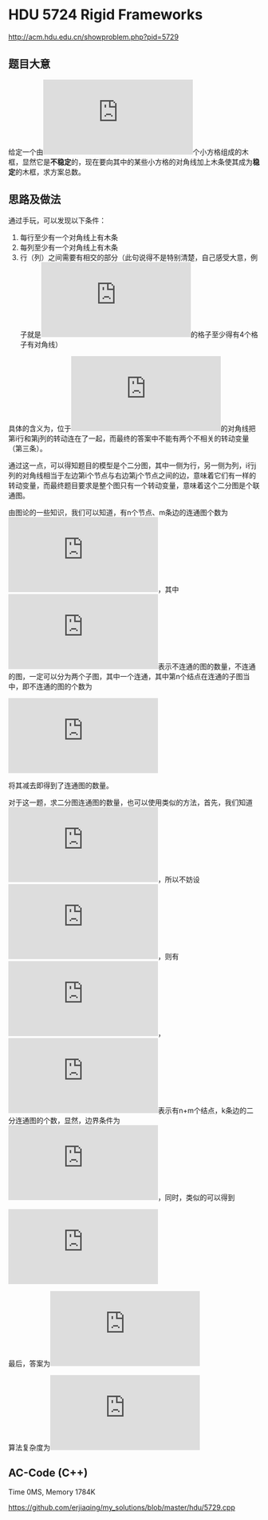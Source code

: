 HDU 5724 Rigid Frameworks
==============

<http://acm.hdu.edu.cn/showproblem.php?pid=5729>

题目大意
--------

给定一个由![](http://latex.codecogs.com/png.latex?%5Cdpi%7B100%7D%20n%5Ctimes%20m)个小方格组成的木框，显然它是**不稳定**的，现在要向其中的某些小方格的对角线加上木条使其成为**稳定**的木框，求方案总数。

思路及做法
----------

通过手玩，可以发现以下条件：

1. 每行至少有一个对角线上有木条
2. 每列至少有一个对角线上有木条
3. 行（列）之间需要有相交的部分（此句说得不是特别清楚，自己感受大意，例子就是![](http://latex.codecogs.com/png.latex?%5Cdpi%7B100%7D%202%5Ctimes%203)的格子至少得有4个格子有对角线）

具体的含义为，位于![](http://latex.codecogs.com/png.latex?%5Cdpi%7B100%7D%20%28i%2C%20j%29)的对角线把第i行和第j列的转动连在了一起，而最终的答案中不能有两个不相关的转动变量（第三条）。

通过这一点，可以得知题目的模型是个二分图，其中一侧为行，另一侧为列，i行j列的对角线相当于左边第i个节点与右边第j个节点之间的边，意味着它们有一样的转动变量，而最终题目要求是整个图只有一个转动变量，意味着这个二分图是个联通图。

由图论的一些知识，我们可以知道，有n个节点、m条边的连通图个数为![](http://latex.codecogs.com/png.latex?%5Cdpi%7B100%7D%20f%28n%2C%20m%29%20%3D%20%5Cbinom%7B%5Cfrac%7Bn%28n-1%29%7D%7B2%7D%7D%7Bm%7D%20-%20g%28n%2C%20m%29)，其中![](http://latex.codecogs.com/png.latex?%5Cdpi%7B100%7D%20g%28n%2C%20m%29)表示不连通的图的数量，不连通的图，一定可以分为两个子图，其中一个连通，其中第n个结点在连通的子图当中，即不连通的图的个数为

![](http://latex.codecogs.com/png.latex?%5Cdpi%7B100%7D%20g%28n%2C%20m%29%3D%5Csum%20%5Climits_%7Bn%27%3D1%7D%5E%7Bn-1%7D%20%5Csum%5Climits_%7Bm%27%3D0%7D%5E%7B%5Cmathrm%7Bmin%7D%28m%2C%20n%27%28n%27-1%29/2%29%7D%20%5Cbinom%7Bn-1%7D%7Bn%27-1%7D%5Cbinom%7B%28n-n%27%29%28n-%28n%27-1%29%29/2%7D%7Bm-m%27%7Df%28n%27%2C%20m%27%29)

将其减去即得到了连通图的数量。

对于这一题，求二分图连通图的数量，也可以使用类似的方法，首先，我们知道![](http://latex.codecogs.com/png.latex?%5Cdpi%7B100%7D%20f%28n%2C%20m%29%20%3D%20f%28m%2C%20n%29)，所以不妨设![](http://latex.codecogs.com/png.latex?%5Cdpi%7B100%7D%20m%5Cle%20n)，则有![](http://latex.codecogs.com/png.latex?%5Cdpi%7B100%7D%20f%28n%2C%20m%2C%20k%29%20%3D%20%5Cbinom%7Bnm%7D%7Bk%7D%20-%20g%28n%2C%20m%2C%20k%29)，![](http://latex.codecogs.com/png.latex?%5Cdpi%7B100%7D%20f%28n%2C%20m%2C%20k%29)表示有n+m个结点，k条边的二分连通图的个数，显然，边界条件为![](http://latex.codecogs.com/png.latex?%5Cdpi%7B100%7D%20f%281%2C%200%2C%200%29%20%3D%201)，同时，类似的可以得到

![](http://latex.codecogs.com/png.latex?%5Cdpi%7B120%7D%20g%28n%2C%20m%2C%20k%29%20%3D%20%5Csum%5Climits_%7Bn%27%3D1%7D%5E%7Bn%7D%5Csum%5Climits_%7Bm%27%3D0%7D%5E%7Bm%7D%5Csum%5Climits_%7Bk%27%3D0%7D%5E%7B%5Cmathrm%7Bmin%7D%28k%2C%20n%27m%27%29%7D%5Cbinom%7Bn-1%7D%7Bn%27-1%7D%5Cbinom%7Bm%7D%7Bm%27%7D%5Cbinom%7B%28n-n%27%29%28m-m%27%29%7D%7Bk-k%27%7Df%28n%27%2C%20m%27%2C%20k%27%29)

最后，答案为![](http://latex.codecogs.com/png.latex?%5Cdpi%7B120%7D%20ans%28n%2C%20m%29%20%3D%20%5Csum%5Climits_%7Bk%3D0%7D%5E%7Bnm%7D2%5Ekf%28n%2C%20m%2C%20k%29)

算法复杂度为![](http://latex.codecogs.com/png.latex?%5Cdpi%7B120%7D%20O%28n%5E3m%5E3%29%3DO%28n%5E6%29)

AC-Code (C++)
-------------

Time 0MS, Memory 1784K

<https://github.com/erjiaqing/my_solutions/blob/master/hdu/5729.cpp>
